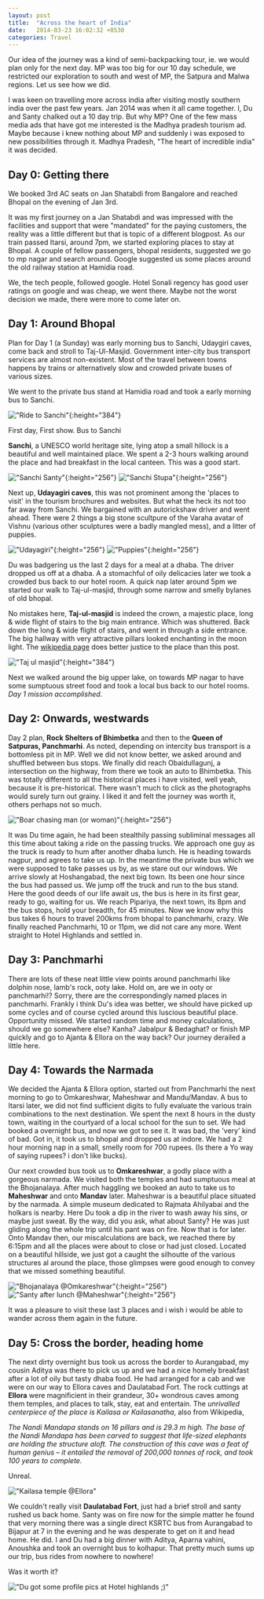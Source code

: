 ```yaml
---
layout: post
title:  "Across the heart of India"
date:   2014-03-23 16:02:32 +0530
categories: Travel
---
```

Our idea of the journey was a kind of semi-backpacking tour, ie. we would plan only for the next day. MP was too big for our 10 day schedule, we restricted our exploration to south and west of MP, the Satpura and Malwa regions. Let us see how we did.

I was keen on travelling more across india after visiting mostly southern india over the past few years. Jan 2014 was when it all came together. I, Du and Santy chalked out a 10 day trip. But why MP? One of the few mass media ads that have got me interested is the Madhya pradesh tourism ad. Maybe because i knew nothing about MP and suddenly i was exposed to new possibilities through it. Madhya Pradesh, "The heart of incredible india" it was decided.

## Day 0: Getting there

We booked 3rd AC seats on Jan Shatabdi from Bangalore and reached Bhopal on the evening of Jan 3rd.

It was my first journey on a Jan Shatabdi and was impressed with the facilities and support that were "mandated" for the paying customers, the reality was a little different but that is topic of a different blogpost. As our train passed Itarsi, around 7pm, we started exploring places to stay at Bhopal. A couple of fellow passengers, bhopal residents, suggested we go to mp nagar and search around. Google suggested us some places around the old railway station at Hamidia road.

We, the tech people, followed google. Hotel Sonali regency has good user ratings on google and was cheap, we went there. Maybe not the worst decision we made, there were more to come later on.

## Day 1: Around Bhopal

Plan for Day 1 (a Sunday) was early morning bus to Sanchi, Udaygiri caves, come back and stroll to Taj-Ul-Masjid. Government inter-city bus transport services are almost non-existent. Most of the travel between towns happens by trains or alternatively slow and crowded private buses of various sizes.

We went to the private bus stand at Hamidia road and took a early morning bus to Sanchi.

!["Ride to Sanchi"](http://shrivatsas.files.wordpress.com/2014/03/ride-to-sanchi.jpg "Ride to Sanchi"){:height="384"}

First day, First show. Bus to Sanchi

**Sanchi**, a UNESCO world heritage site, lying atop a small hillock is a beautiful and well maintained place. We spent a 2-3 hours walking around the place and had breakfast in the local canteen. This was a good start.

!["Sanchi Santy"](http://shrivatsas.files.wordpress.com/2014/03/walking-sanchi.jpg "Santy poses along a rock strewn path"){:height="256"} !["Sanchi Stupa"](http://shrivatsas.files.wordpress.com/2014/03/sanchi-stupa.jpg "Sanchi stupa in the background"){:height="256"}

Next up, **Udayagiri caves**, this was not prominent among the 'places to visit' in the tourism brochures and websites. But what the heck its not too far away from Sanchi. We bargained with an autorickshaw driver and went ahead. There were 2 things a big stone scultpure of the Varaha avatar of Vishnu (various other sculptures were a badly mangled mess), and a litter of puppies.

!["Udayagiri"](http://shrivatsas.files.wordpress.com/2014/03/varaha-udaygiri.jpg "Varaha at Udayagiri"){:height="256"} !["Puppies"](http://shrivatsas.files.wordpress.com/2014/03/pups-udaygiri.jpg "Puppies"){:height="256"}

Du was badgering us the last 2 days for a meal at a dhaba. The driver dropped us off at a dhaba. A a stomachful of oily delicacies later we took a crowded bus back to our hotel room. A quick nap later around 5pm we started our walk to Taj-ul-masjid, through some narrow and smelly bylanes of old bhopal.

No mistakes here, **Taj-ul-masjid** is indeed the crown, a majestic place, long & wide flight of stairs to the big main entrance. Which was shuttered. Back down the long & wide flight of stairs, and went in through a side entrance. The big hallway with very attractive pillars looked enchanting in the moon light. The [wikipedia page](https://en.wikipedia.org/wiki/Taj-ul-Masajid) does better justice to the place than this post.

!["Taj ul masjid"](http://shrivatsas.files.wordpress.com/2014/03/taj0ul-masjid.jpg "Taj ul masjid by early evening"){:height="384"}

Next we walked around the big upper lake, on towards MP nagar to have some sumptuous street food and took a local bus back to our hotel rooms. *Day 1 mission accomplished*.

## Day 2: Onwards, westwards

Day 2 plan, **Rock Shelters of Bhimbetka** and then to the **Queen of Satpuras, Panchmarhi**. As noted, depending on intercity bus transport is a bottomless pit in MP. Well we did not know better, we asked around and shuffled between bus stops. We finally did reach Obaidullagunj, a intersection on the highway, from there we took an auto to Bhimbetka. This was totally different to all the historical places i have visited, well yeah, because it is pre-historical. There wasn't much to click as the photographs would surely turn out grainy. I liked it and felt the journey was worth it, others perhaps not so much.

!["Boar chasing man (or woman)"](https://photos.google.com/share/AF1QipMsZzVdRkgDLz5da8KBBMqvju5w-vw_ALvPcJatm9yreC1SciHnpyt_rOz4jv7Sgg/photo/AF1QipPc4kremhqfJeF_AQF84Tk6tWUToto6WQVcGtTL?key=VmRWbkJ2VTdOUGVLVDlxRUs0ejhkUDVmUjhlQ2x3){:height="256"}

It was Du time again, he had been stealthily passing subliminal messages all this time about taking a ride on the passing trucks. We approach one guy as the truck is ready to hum after another dhaba lunch. He is heading towards nagpur, and agrees to take us up. In the meantime the private bus which we were supposed to take passes us by, as we stare out our windows. We arrive slowly at Hoshangabad, the next big town. Its been one hour since the bus had passed us. We jump off the truck and run to the bus stand. Here the good deeds of our life await us, the bus is here in its first gear, ready to go, waiting for us. We reach Pipariya, the next town, its 8pm and the bus stops, hold your breadth, for 45 minutes. Now we know why this bus takes 6 hours to travel 200kms from bhopal to panchmarhi, crazy. We finally reached Panchmarhi, 10 or 11pm, we did not care any more. Went straight to Hotel Highlands and settled in.

## Day 3: Panchmarhi

There are lots of these neat little view points around panchmarhi like dolphin nose, lamb's rock, ooty lake. Hold on, are we in ooty or panchmarhi!? Sorry, there are the correspondingly named places in panchmarhi. Frankly i think Du's idea was better, we should have picked up some cycles and of course cycled around this luscious beautiful place. Opportunity missed. We started random time and money calculations, should we go somewhere else? Kanha? Jabalpur & Bedaghat? or finish MP quickly and go to Ajanta & Ellora on the way back? Our journey derailed a little here.

## Day 4: Towards the Narmada

We decided the Ajanta & Ellora option, started out from Panchmarhi the next morning to go to Omkareshwar, Maheshwar and Mandu/Mandav. A bus to Itarsi later, we did not find sufficient digits to fully evaluate the various train combinations to the next destination. We spent the next 8 hours in the dusty town, waiting in the courtyard of a local school for the sun to set. We had booked a overnight bus, and now we got to see it. It was bad, the 'very' kind of bad. Got in, it took us to bhopal and dropped us at indore. We had a 2 hour morning nap in a small, smelly room for 700 rupees. (Is there a Yo way of saying rupees? i don't like bucks).

Our next crowded bus took us to **Omkareshwar**, a godly place with a gorgeous narmada. We visited both the temples and had sumptuous meal at the Bhojanalaya. After much haggling we booked an auto to take us to **Maheshwar** and onto **Mandav** later. Maheshwar is a beautiful place situated by the narmada. A simple museum dedicated to Rajmata Ahilyabai and the holkars is nearby. Here Du took a dip in the river to wash away his sins, or maybe just sweat. By the way, did you ask, what about Santy? He was just gliding along the whole trip until his pant was on fire. Now that is for later. Onto Mandav then, our miscalculations are back, we reached there by 6:15pm and all the places were about to close or had just closed. Located on a beautiful hillside, we just got a caught the silhoutte of the various structures al around the place, those glimpses were good enough to convey that we missed something beautiful.

!["Bhojanalaya @Omkareshwar"](http://shrivatsas.files.wordpress.com/2014/03/bhojanalaya.jpg "Bhojanalaya @Omkareshwar"){:height="256"} !["Santy after lunch @Maheshwar"](http://shrivatsas.files.wordpress.com/2014/03/maheshwar.jpg "Santy after lunch @Maheshwar"){:height="256"}

It was a pleasure to visit these last 3 places and i wish i would be able to wander across them again in the future.

## Day 5: Cross the border, heading home

The next dirty overnight bus took us across the border to Aurangabad, my cousin Aditya was there to pick us up and we had a nice homely breakfast after a lot of oily but tasty dhaba food. He had arranged for a cab and we were on our way to Ellora caves and Daulatabad Fort. The rock cuttings at **Ellora** were magnificient in their grandeur, 30+ wondrous caves among them temples, and places to talk, stay, eat and entertain. The *unrivalled centerpiece of the place is Kailasa or Kailasanatha*, also from Wikipedia,

*The Nandi Mandapa stands on 16 pillars and is 29.3 m high. The base of the Nandi Mandapa has been carved to suggest that life-sized elephants are holding the structure aloft. The construction of this cave was a feat of human genius – it entailed the removal of 200,000 tonnes of rock, and took 100 years to complete.*

Unreal.

!["Kailasa temple @Ellora"](http://shrivatsas.files.wordpress.com/2014/03/kailasa-ellora.jpg "Kailasa temple @Ellora")

We couldn't really visit **Daulatabad Fort**, just had a brief stroll and santy rushed us back home. Santy was on fire now for the simple matter he found that very morning there was a single direct KSRTC bus from Aurangabad to Bijapur at 7 in the evening and he was desperate to get on it and head home. He did. I and Du had a big dinner with Aditya, Aparna vahini, Anoushka and took an overnight bus to kolhapur. That pretty much sums up our trip, bus rides from nowhere to nowhere!

Was it worth it?

!["Du got some profile pics at Hotel highlands ;)"](http://shrivatsas.files.wordpress.com/2014/03/highlands.jpg "Du got some profile pics at Hotel highlands ;)")

